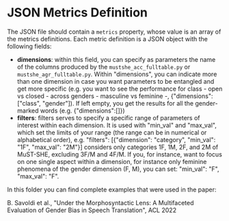# JSON Metrics Definition

The JSON file should contain a `metrics` property, whose value is
an array of the metrics definitions. Each metric definition is a JSON
object with the following fields:

 - **dimensions**:  within this field, you can specify as parameters
   the name of the columns produced by the `mustshe_acc_fulltable.py` or `mustshe_agr_fulltable.py`.
   Within "dimensions", you can indicate more than one dimension in case you want parameters
   to be entangled and get more specific (e.g. you want to see the performance for class  - open vs closed -
   across genders - masculine vs feminine -,  {"dimensions": ["class", "gender"]).
   If left empty, you get the results for all the gender-marked words (e.g. {"dimensions":[]})
 - **filters**: filters serves to specify a specific range of parameters of interest within each dimension.
   It is used with "min_val" and "max_val", which set the limits of your range
   (the range can be in numerical or alphabetical order),
   e.g. "filters": [{"dimension": "category", "min_val": "1F", "max_val": "2M"}]
   considers only categories 1F, 1M, 2F, and 2M of MuST-SHE, excluding 3F/M and 4F/M.
   If you, for instance, want to focus on one single aspect within a dimension,
   for instance only feminine phenomena of the gender dimension (F, M),
   you can set:  "min_val": "F", "max_val": "F".

In this folder you can find complete examples that were used in the paper:

B. Savoldi et al., "Under the Morphosyntactic Lens: A Multifaceted Evaluation of Gender Bias in Speech Translation", ACL 2022

